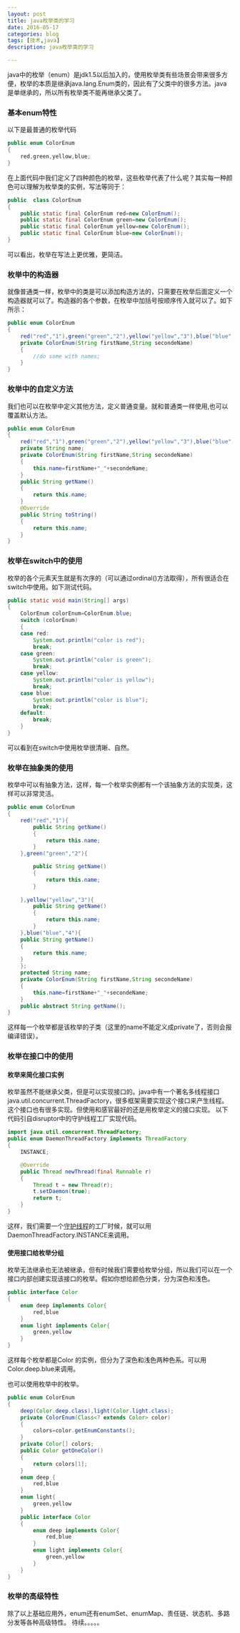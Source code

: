 ```yaml
---
layout: post
title: java枚举类的学习
date: 2016-05-17
categories: blog
tags: [技术,java]
description: java枚举类的学习

---
```


java中的枚举（enum）是jdk1.5以后加入的，使用枚举类有些场景会带来很多方便，枚举的本质是继承java.lang.Enum类的，因此有了父类中的很多方法。java是单继承的，所以所有枚举类不能再继承父类了。

### 基本enum特性

以下是最普通的枚举代码

```java
public enum ColorEnum
{
	red,green,yellow,blue;
}
``` 

在上面代码中我们定义了四种颜色的枚举，这些枚举代表了什么呢？其实每一种颜色可以理解为枚举类的实例，写法等同于：

```java
public  class ColorEnum
{
	public static final ColorEnum red=new ColorEnum();
	public static final ColorEnum green=new ColorEnum();
	public static final ColorEnum yellow=new ColorEnum();
	public static final ColorEnum blue=new ColorEnum();
}
```

可以看出，枚举在写法上更优雅，更简洁。

### 枚举中的构造器

就像普通类一样，枚举中的类是可以添加构造方法的，只需要在枚举后面定义一个构造器就可以了。构造器的各个参数，在枚举中加括号按顺序传入就可以了。如下所示：

```java
public enum ColorEnum
{
	red("red","1"),green("green","2"),yellow("yellow","3"),blue("blue","4");
	private ColorEnum(String firstName,String secondeName)
	{
		//do some with names;
	}
}
``` 

### 枚举中的自定义方法

我们也可以在枚举中定义其他方法，定义普通变量。就和普通类一样使用,也可以覆盖默认方法。

```java
public enum ColorEnum
{
	red("red","1"),green("green","2"),yellow("yellow","3"),blue("blue","4");
	private String name;
	private ColorEnum(String firstName,String secondeName)
	{
		this.name=firstName+"_"+secondeName;
	}
	public String getName()
	{
		return this.name;
	}
	@Override
	public String toString()
	{
		return this.name;
	}
}
```

### 枚举在switch中的使用

枚举的各个元素天生就是有次序的（可以通过ordinal()方法取得），所有很适合在switch中使用。如下测试代码。

```java
public static void main(String[] args)
{
	ColorEnum colorEnum=ColorEnum.blue;
	switch (colorEnum)
	{
	case red:
		System.out.println("color is red");
		break;
	case green:
		System.out.println("color is green");
		break;
	case yellow:
		System.out.println("color is yellow");
		break;
	case blue:
		System.out.println("color is blue");
		break;
	default:
		break;
	}
}
```

可以看到在switch中使用枚举很清晰、自然。

### 枚举在抽象类的使用

枚举中可以有抽象方法，这样，每一个枚举实例都有一个该抽象方法的实现类，这样可以非常灵活。

```java
public enum ColorEnum
{
	red("red","1"){
		public String getName()
		{
			return this.name;
		}
	},green("green","2"){

		public String getName()
		{
			return this.name;
		}
		
	},yellow("yellow","3"){
		public String getName()
		{
			return this.name;
		}
	},blue("blue","4"){
	public String getName()
	{
		return this.name;
	}
	};
	protected String name;
	private ColorEnum(String firstName,String secondeName)
	{
		this.name=firstName+"_"+secondeName;
	}
	public abstract String getName();
}
```

这样每一个枚举都是该枚举的子类（这里的name不能定义成private了，否则会报编译错误）。

### 枚举在接口中的使用

#### 枚举来简化接口实例

枚举虽然不能继承父类，但是可以实现接口的。java中有一个著名多线程接口java.util.concurrent.ThreadFactory，很多框架需要实现这个接口来产生线程。这个接口也有很多实现。但使用和感官最好的还是用枚举定义的接口实现。
以下代码引自disruptor中的守护线程工厂实现代码。

```java
import java.util.concurrent.ThreadFactory;
public enum DaemonThreadFactory implements ThreadFactory
{
    INSTANCE;

    @Override
    public Thread newThread(final Runnable r)
    {
        Thread t = new Thread(r);
        t.setDaemon(true);
        return t;
    }
}
```

这样，我们需要一个[守护线程](http://baike.baidu.com/link?url=piC3OQoNvFv57IxX-Qu8p7F-hxREJkLfKOS1DI2yMbP283l1ZAiqIfk2duqumk04VS8oVVBUMgbkgmKxR_zUdi7P50Lzt5br1qHKT7otqcOK5mTFmUtdILE70RaH-RupEjMfZ2mRTSbTwStbhl0omHBTPfALuKI8a8O7TB7CjRhZTSKtDhCOC1rNIOVOvLRf)的工厂时候，就可以用DaemonThreadFactory.INSTANCE来调用。

#### 使用接口给枚举分组

枚举无法继承也无法被继承，但有时候我们需要给枚举分组，所以我们可以在一个接口内部创建实现该接口的枚举。假如你想给颜色分类，分为深色和浅色。

```java
public interface Color
{
	enum deep implements Color{
		red,blue
	}
	enum light implements Color{
		green,yellow
	}
}
```

这样每个枚举都是Color 的实例，但分为了深色和浅色两种色系。可以用Color.deep.blue来调用。

也可以使用枚举中的枚举。

```java
public enum ColorEnum
{
	deep(Color.deep.class),light(Color.light.class);
	private ColorEnum(Class<? extends Color> color)
	{
		colors=color.getEnumConstants();
	}
	private Color[] colors;
	public Color getOneColor()
	{
		return colors[1];
	}
	enum deep {
		red,blue
	}
	enum light{
		green,yellow
	}
	public interface Color
	{
		enum deep implements Color{
			red,blue
		}
		enum light implements Color{
			green,yellow
		}
	}
}
```

### 枚举的高级特性

除了以上基础应用外，enum还有enumSet、enumMap、责任链、状态机、多路分发等各种高级特性。
待续。。。。。



